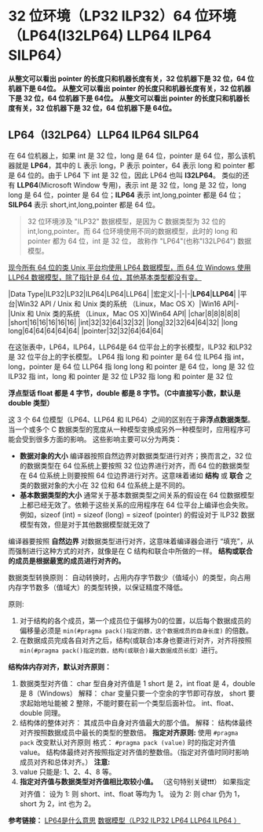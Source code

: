 # 32 位环境（LP32 ILP32）64 位环境（LP64(I32LP64) LLP64 ILP64 SILP64）

**从整文可以看出 pointer 的长度只和机器长度有关，32 位机器下是 32 位，64 位机器下是 64位。**
**从整文可以看出 pointer 的长度只和机器长度有关，32 位机器下是 32 位，64 位机器下是 64位。**
**从整文可以看出 pointer 的长度只和机器长度有关，32 位机器下是 32 位，64 位机器下是 64位。**

## LP64（I32LP64）LLP64 ILP64 SILP64
在 64 位机器上，如果 int 是 32 位，long 是 64 位，pointer 是 64 位，那么该机器就是 **LP64**，其中的 L 表示 long，P 表示 pointer，64 表示 long 和 pointer 都是 64 位的。由于 LP64 下 int 是 32 位，因此 LP64 也叫 **I32LP64**。
类似的还有 **LLP64**(Microsoft Window 专用)，表示 int 是 32 位，long 是 32 位，long long 是 64 位，pointer 是 64 位；**ILP64** 表示 int,long,pointer 都是 64 位；**SILP64** 表示 short,int,long,pointer 都是 64 位。

> 32 位环境涉及 "ILP32" 数据模型，是因为 C 数据类型为 32 位的 int,long,pointer。而 64 位环境使用不同的数据模型，此时的 long 和 pointer 都为 64 位，int 是 32 位， 故称作 "LP64"(也称"I32LP64") 数据模型。

<u>现今所有 64 位的类 Unix 平台均使用 LP64 数据模型，而 64 位 Windows 使用 LLP64 数据模型，除了指针是 64 位，其他基本类型都没有变。</u>

|Data Type|ILP32|LP32|ILP64|LP64|LLP64|
|宏定义|-|-|-|__LP64__|__LLP64__|
|平台|Win32 API / Unix 和 Unix 类的系统 （Linux，Mac OS X）|Win16 API|-|Unix 和 Unix 类的系统 （Linux，Mac OS X)|Win64 API|
|char|8|8|8|8|8|
|short|16|16|16|16|16|
|int|32|32|64|32|32|
|long|32|32|64|64|32|
|long long|64|64|64|64|64|
|pointer|32|32|64|64|64|

在这张表中，LP64，ILP64，LLP64是 64 位平台上的字长模型，ILP32 和LP32 是 32 位平台上的字长模型。
LP64 指 long 和 pointer 是 64 位
ILP64 指 int，long，pointer 是 64 位
LLP64 指 long long 和 pointer 是 64 位，long 是 32 位
ILP32 指 int，long 和 pointer 是 32 位
LP32 指 long 和 pointer 是 32 位

**浮点型话 float 都是 4 字节，double 都是 8 字节。（C中直接写小数，默认是 double 类型）**

这 3 个 64 位模型（LP64、LLP64 和 ILP64）之间的区别在于**非浮点数据类型**。当一个或多个 C 数据类型的宽度从一种模型变换成另外一种模型时，应用程序可能会受到很多方面的影响。
这些影响主要可以分为两类：
+ **数据对象的大小** 编译器按照自然边界对数据类型进行对齐；换而言之，32 位的数据类型在 64 位系统上要按照 32 位边界进行对齐，而 64 位的数据类型在 64 位系统上则要按照 64 位边界进行对齐。这意味着诸如 **结构** 或 **联合** 之类的数据对象的大小在 32 位和 64 位系统上是不同的。
+ **基本数据类型的大小** 通常关于基本数据类型之间关系的假设在 64 位数据模型上都已经无效了。依赖于这些关系的应用程序在 64 位平台上编译也会失败。例如，sizeof (int) = sizeof (long) = sizeof (pointer) 的假设对于 ILP32 数据模型有效，但是对于其他数据模型就无效了

编译器要按照 **自然边界** 对数据类型进行对齐，这意味着编译器会进行 “填充”，从而强制进行这种方式的对齐，就像是在 C 结构和联合中所做的一样。
**结构或联合的成员是根据最宽的成员进行对齐的。**

数据类型转换原则：
自动转换时，占用内存字节数少（值域小）的类型，向占用内存字节数多（值域大）的类型转换，以保证精度不降低。

原则:
1. 对于结构的各个成员，第一个成员位于偏移为0的位置，以后每个数据成员的偏移量必须是 `min(#pragma pack()指定的数，这个数据成员的自身长度)` 的倍数。
2. 在数据成员完成各自对齐之后，结构(或联合)本身也要进行对齐，对齐将按照`min(#pragma pack()指定的数，结构(或联合)最大数据成员长度）`进行。

**结构体内存对齐，默认对齐原则：**
1. 数据类型对齐值：
        char 型自身对齐值是 1
        short 是 2，int float 是 4，double 是 8（Windows）
        解释：
            char 变量只要一个空余的字节即可存放，
            short 要求起始地址能被 2 整除，不能时要在前一个类型后面补位。
            int、float、double 同理。
2. 结构体的整体对齐：
        其成员中自身对齐值最大的那个值。
        解释：
            结构体最终对齐按照数据成员中最长的类型的整数倍。
**指定对齐原则:**
使用 `#pragma pack` 改变默认对齐原则
格式：
`#pragma pack (value)` 时的指定对齐值 value。
结构体最终对齐按照指定对齐值的整数倍。（指定对齐值时同时影响成员对齐和总体对齐。）
**注意:**
1. value 只能是: 1、2、4、8 等。
2. **指定对齐值与数据类型对齐值相比取较小值。** （这句特别关键❗️❗️❗️）
      如果指定对齐值：
      设为 1: 则 short、int、float 等均为 1。
      设为 2: 则 char 仍为 1，short 为 2，int 也为 2。


**参考链接：**
[LP64是什么意思](https://blog.csdn.net/chaoguo1234/article/details/81277959)
[数据模型（LP32 ILP32 LP64 LLP64 ILP64 ）](https://www.cnblogs.com/lsgxeva/p/7614856.html)


